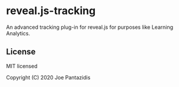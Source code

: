 # reveal.js-tracking

An advanced tracking plug-in for reveal.js for purposes like Learning Analytics.

## License

MIT licensed

Copyright (C) 2020 Joe Pantazidis
